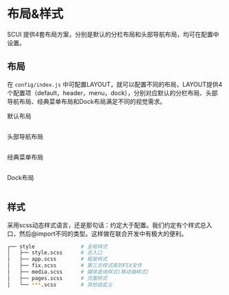 # 布局&样式
SCUI 提供4套布局方案，分别是默认的分栏布局和头部导航布局，均可在配置中设置。

## 布局
在 ```config/index.js``` 中可配置LAYOUT，就可以配置不同的布局，LAYOUT提供4个配置项（default，header，menu，dock），分别对应默认的分栏布局、头部导航布局、经典菜单布局和Dock布局满足不同的视觉需求。

默认布局

<img :src="$withBase('/demo1.jpg')">

头部导航布局

<img :src="$withBase('/demo2.jpg')">

经典菜单布局

<img :src="$withBase('/demo3.jpg')">

Dock布局

<img :src="$withBase('/demo4.jpg')">

## 样式
采用scss动态样式语言，还是那句话：约定大于配置。我们约定有个样式总入口，然后@import不同的类型。这样做在联合开发中有极大的便利。
``` sh
┌── style				# 全局样式
│	├── style.scss		# 总入口
│	├── app.scss		# 框架样式
│	├── fix.scss		# 第三方样式库的FIX文件
│	├── media.scss		# 媒体查询样式(移动端样式)
│	├── pages.scss		# 页面样式
│	└── ***.scss		# 其他自定义
```
